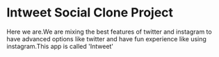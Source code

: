 # Intweet Social Clone Project
Here we are.We are mixing the best features of twitter and instagram to have advanced options like twitter and have fun experience like using instagram.This app is called 'Intweet'
